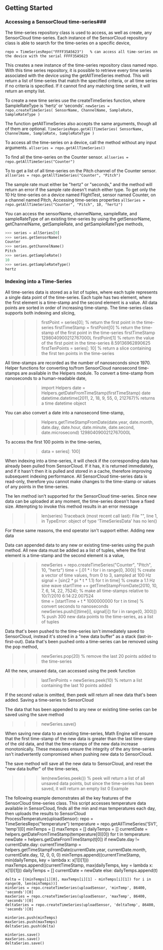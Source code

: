 ## Getting Started ##

### Accessing a SensorCloud time-series###

The time-series repository class is used to access, as well as create, any SensorCloud time-series. Each instance of the SensorCloud repository class is able to search for the time-series on a specific device,

```repo = TimeSeriesRepo("FFFF35A5623")   % can access all time-series on the device with the serial FFFF35A5623```

This creates a new instance of the time-series repository class named repo. With this time series repository, it is possible to retrieve every time series associated with the device using the getAllTimeSeries method. This will return a list of time-series that match the specified criteria, or all time series if no criteria is specified. If it cannot find any matching time series, it will return an empty list. 

To create a new time series use the  createTimeSeries function, where SampleRateType is 'hertz' or 'seconds'.
```newSeries = repo.createTimeSeries( SensorName, ChannelName, SampleRate, SampleRateType )```

The function getAllTimeSeries also accepts the same arguments, though all of them are optional.
```TimeSeriesRepo.getAllTimeSeries( SensorName, ChannelName, SampleRate, SampleRateType )```

To access all the time-series on a device, call the method without any input arguments.
```allseries = repo.getAllTimeSeries()```

To find all the time-series on the Counter sensor.
```allseries = repo.getAllTimeSeries("Counter")```

To to get a list of all time-series on the Pitch channel of the Counter sensor.
```allseries = repo.getAllTimeSeries("Counter", "Pitch")```

The sample rate must either be "hertz" or "seconds," and the method will return an error if the sample rate doesn't match either type. To get only the 10 Hz time-series on a device named FlightTest, sensor named Counter, on a channel named Pitch,
Accessing time-series properties
```allSeries = repo.getAllTimeSeries("Counter", "Pitch", 10, "hertz")```

You can access the sensorName, channelName, sampleRate, and sampleRateType of an existing time-series by using the getSensorName, getChannelName, getSampleRate, and getSampleRateType methods,
```python
>>> series = allSeries[0]
>>> series.getSensorName()
Counter
>>> series.getChannelName()
Pitch
>>> series.getSampleRate()
10
>>> series.getSampleRateType()
hertz
```

### Indexing into a Time-Series ###

All time-series data is stored as a list of tuples, where each tuple represents a single data point of the time-series. Each tuple has two element, where the first element is a time-stamp and the second element is a value. All data points are sorted in order of increasing time-stamp. The time-series class supports both indexing and slicing,
>>> firstPoint = series[0];   % return the first point in the time-series
>>> firstTimeStamp = firstPoint[0]  % return the time-stamp of the first point in the time-series
>>> firstTimeStamp
1298040900212767000L
>>> firstPoint[1]   % return the value of the first point in the time-series
8.59136962890625
>>> firstTenPoints = series[: 10]   % return a slice containing the first ten points in the time-series

All time-stamps are recorded as the number of nanoseconds since 1970.  Helper functions for converting to/from SensorCloud nanosecond time-stamps are available in the Helpers module. To convert a time-stamp from nanoseconds to a human-readable date,
>>> import Helpers
>>> date = Helpers.getDateFromTimeStamp(firstTimeStamp)
>>> date
datetime.datetime(2011, 2, 18, 9, 55, 0, 212767)% returns a time datetime object

You can also convert a date into a nanosecond time-stamp,
>>> Helpers.getTimeStampFromDate(date.year, date.month, date.day, date.hour, date.minute, date.second, date.microsecond)
1298040900212767000L

To access the first 100 points in the time-series,
>>> data = series[: 100]

When indexing into a time-series, it will check if the corresponding data has already been pulled from SensorCloud. If it has, it is returned immediately, and if it hasn't then it is pulled and stored in a cache, therefore improving subsequent indexing performance. All SensorCloud time-series data is read-only, therefore you cannot make changes to the time-stamp or values of any points in the time-series.

The len method isn't supported for the SensorCloud time-series. Since new data can be uploaded at any moment, the time-series doesn't have a fixed size.  Attempting to invoke this method results in an error message
>>> len(series)
Traceback (most recent call last):
File "<console>", line 1, in <module>
TypeError: object of type 'TimeSeriesData' has no len()

For these same reasons, the end operator isn't support either.
Adding new data

Data can appended data to any new or existing time-series using the push method. All new data must be added as a list of tuples, where the first element is a time-stamp and the second element is a value,
>>> newSeries = repo.createTimeSeries("Counter", "Pitch", 10, "hertz")
>>> time = [.01 * i for i in range(0, 300)] % create a vector of time values, from 0 to 3, sampled at 100 Hz
>>> signal = [sin(2 * pi * t * 1.1) for t in time] % create a 1.1 Hz sine wave
>>> startTime += getTimeStampFromDate(2010, 10, 7, 6, 14, 22, 7524); % make all time-stamps relative to 10/7/2010 6:14:22.007524  
>>> time = [startTime + t * 1000000000 for t in time]  % convert seconds to nanoseconds
>>> newSeries.push([(time[i], signal[i]) for i in range(0, 300)])   % push 300 new data points to the time-series, as a list of tuples

Data that's been pushed to the time-series isn't immediately saved to SensorCloud, instead it's stored in a "new data buffer" as a stack (last-in-first-out). Data that's been pushed onto a time-series can be removed using the pop method,
>>> newSeries.pop(20)   % remove the last 20 points added to the time-series

All the new, unsaved data, can accessed using the peek function
>>> lastTenPoints = newSeries.peek(10)   % return a list containing the last 10 points added

If the second value is omitted, then peek will return all new data that's been added.
Saving a time-series to SensorCloud

The data that has been appended to any new or existing time-series can be saved using the save method
>>> newSeries.save()

When saving new data to an existing time-series, Math Engine will ensure that the first time-stamp of the new data is greater than the last time-stamp of the old data, and that the time-stamps of the new data increase monotonically. These measures ensure the integrity of the any time-series isn't inadvertently compromised when pushing new data to SensorCloud.

The save method will save all the new data to SensorCloud, and reset the "new data buffer" of the time-series,
>>> len(newSeries.peek()) % peek will return a list of all unsaved data points, but since the time-series has been saved, it will return an empty list
0
Example

The following example demonstrates all the key features of the SensorCloud time-series class. This script accesses temperature data available in SensorCloud, finds all the min and max temperatures each day, then uploads the results to SensorCloud
ProcessTemperature(uploadSensor):
    repo = TimeSeriesRepo("temperature")
    temperature = repo.getAllTimeSeries('SV1', 'temp')[0]
    minTemps = []
    maxTemps = []
    dailyTemps = []
    currentDate = helpers.getDateFromTimeStamp(temperature[0][0])
    for t in temperature:
        newDate = helpers.getDateFromTimeStamp(t[0])
        if newDate.day != currentDate.day:
            currentTimeStamp = helpers.getTimeStampFromDate(currentDate.year, currentDate.month, currentDate.day, 12, 0, 0, 0)
            minTemps.append((currentTimeStamp, min(dailyTemps, key = lambda x: x[1])[1]))
            maxTemps.append((currentTimeStamp, max(dailyTemps, key = lambda x: x[1])[1]))
            dailyTemps = []
            currentDate = newDate
        else:
            dailyTemps.append(t)
     
    delta = [(minTemps[i][0], maxTemps[i][1] - minTemps[i][1]) for i in range(0, len(minTemps))]    
    minSeries = repo.createTimeSeries(uploadSensor, 'minTemp', 86400, 'seconds')[0]
    maxSeries = repo.createTimeSeries(uploadSensor, 'maxTemp', 86400, 'seconds')[0]
    deltaSeries = repo.createTimeSeries(uploadSensor, 'deltaTemp', 86400, 'seconds')[0]
     
    minSeries.push(minTemps)
    maxSeries.push(maxTemps)
    deltaSeries.push(delta)
     
    minSeries.save()
    maxSeries.save()
    deltaSeries.save()
